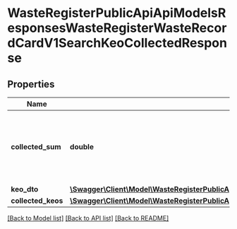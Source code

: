 # WasteRegisterPublicApiApiModelsResponsesWasteRegisterWasteRecordCardV1SearchKeoCollectedResponse

## Properties
Name | Type | Description | Notes
------------ | ------------- | ------------- | -------------
**collected_sum** | **double** | Łączna masa odpadów przejętych przez posiadacza odpadów [Mg] | [optional] 
**keo_dto** | [**\Swagger\Client\Model\WasteRegisterPublicApiApiModelsResponsesWasteRegisterWasteRecordCardV1KeoDto**](WasteRegisterPublicApiApiModelsResponsesWasteRegisterWasteRecordCardV1KeoDto.md) | Karta keo | [optional] 
**collected_keos** | [**\Swagger\Client\Model\WasteRegisterPublicApiApiModelsResponsesWasteRegisterWasteRecordCardV1PaginatedPageKeoCollectedListItem**](WasteRegisterPublicApiApiModelsResponsesWasteRegisterWasteRecordCardV1PaginatedPageKeoCollectedListItem.md) |  | [optional] 

[[Back to Model list]](../README.md#documentation-for-models) [[Back to API list]](../README.md#documentation-for-api-endpoints) [[Back to README]](../README.md)


